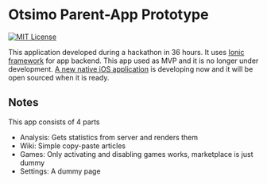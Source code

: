 # Otsimo Parent-App Prototype
[![MIT License](http://img.shields.io/badge/license-MIT-blue.svg?style=flat-square)](https://github.com/otsimo/parent-app-prototype/blob/master/LICENSE)


This application developed during a hackathon in 36 hours. It uses [Ionic framework](https://github.com/driftyco/ionic) for app backend. This app used as MVP and it is no longer under development. [A new native iOS application](https://github.com/otsimo/family) is developing now and it will be open sourced when it is ready.

## Notes
This app consists of 4 parts
- Analysis: Gets statistics from server and renders them
- Wiki: Simple copy-paste articles
- Games: Only activating and disabling games works, marketplace is just dummy
- Settings: A dummy page

